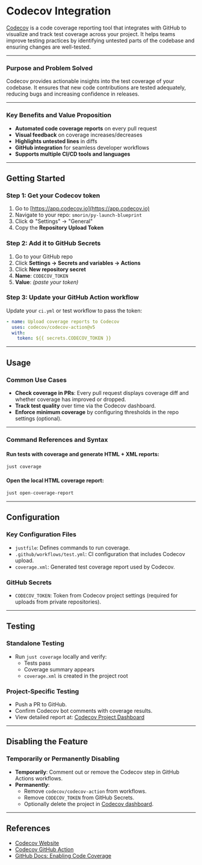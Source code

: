 
# Codecov Integration

[Codecov](https://about.codecov.io/) is a code coverage reporting tool that integrates with GitHub to visualize and track test coverage across your project. It helps teams improve testing practices by identifying untested parts of the codebase and ensuring changes are well-tested.

---

### Purpose and Problem Solved

Codecov provides actionable insights into the test coverage of your codebase. It ensures that new code contributions are tested adequately, reducing bugs and increasing confidence in releases.

---

### Key Benefits and Value Proposition

- **Automated code coverage reports** on every pull request
- **Visual feedback** on coverage increases/decreases
- **Highlights untested lines** in diffs
- **GitHub integration** for seamless developer workflows
- **Supports multiple CI/CD tools and languages**

---

## Getting Started

### Step 1: Get your Codecov token

1. Go to [https://app.codecov.io](https://app.codecov.io)
2. Navigate to your repo: `smorin/py-launch-blueprint`
3. Click ⚙️ "Settings" → "General"
4. Copy the **Repository Upload Token**

### Step 2: Add it to GitHub Secrets

1. Go to your GitHub repo
2. Click **Settings → Secrets and variables → Actions**
3. Click **New repository secret**
4. **Name**: `CODECOV_TOKEN`
5. **Value**: *(paste your token)*

### Step 3: Update your GitHub Action workflow

Update your `ci.yml` or test workflow to pass the token:

```yaml
- name: Upload coverage reports to Codecov
  uses: codecov/codecov-action@v5
  with:
    token: ${{ secrets.CODECOV_TOKEN }}
```

---

## Usage

### Common Use Cases

- **Check coverage in PRs**: Every pull request displays coverage diff and whether coverage has improved or dropped.
- **Track test quality** over time via the Codecov dashboard.
- **Enforce minimum coverage** by configuring thresholds in the repo settings (optional).

---

### Command References and Syntax

#### Run tests with coverage and generate HTML + XML reports:
```bash
just coverage
```

#### Open the local HTML coverage report:
```bash
just open-coverage-report
```

---

## Configuration

### Key Configuration Files

- `justfile`: Defines commands to run coverage.
- `.github/workflows/test.yml`: CI configuration that includes Codecov upload.
- `coverage.xml`: Generated test coverage report used by Codecov.

### GitHub Secrets

- `CODECOV_TOKEN`: Token from Codecov project settings (required for uploads from private repositories).

---

## Testing

### Standalone Testing

- Run `just coverage` locally and verify:
  - Tests pass
  - Coverage summary appears
  - `coverage.xml` is created in the project root

### Project-Specific Testing

- Push a PR to GitHub.
- Confirm Codecov bot comments with coverage results.
- View detailed report at:
  [Codecov Project Dashboard](https://app.codecov.io/github/smorinlabs/py-launch-blueprint)

---

## Disabling the Feature

### Temporarily or Permanently Disabling

- **Temporarily**: Comment out or remove the Codecov step in GitHub Actions workflows.
- **Permanently**:
  - Remove `codecov/codecov-action` from workflows.
  - Remove `CODECOV_TOKEN` from GitHub Secrets.
  - Optionally delete the project in [Codecov dashboard](https://app.codecov.io).

---

## References

- [Codecov Website](https://about.codecov.io/)
- [Codecov GitHub Action](https://github.com/codecov/codecov-action)
- [GitHub Docs: Enabling Code Coverage](https://docs.github.com/en/actions/using-workflows/workflow-syntax-for-github-actions#example-uploading-code-coverage-results)
